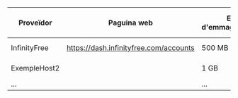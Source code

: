 | Proveïdor      | Paguina web | Espai d'emmagatzematge | Ample de banda | Dominis i Subdominis | Certificat SSL | Publicitat | Altres Característiques        |
|----------------|-------------|------------------------|----------------|-----------------------|----------------|------------|-------------------------------|
| InfinityFree   | https://dash.infinityfree.com/accounts         | 500 MB                 | 5 GB          | Subdomini             | Sí             | Sí         | Suport per a WordPress         |
| ExempleHost2   |             | 1 GB                   | 10 GB         | Domini personalitzat  | No             | No         | Base de dades MySQL            |
| ...            |             | ...                    | ...           | ...                   | ...            | ...        | ...                            |
